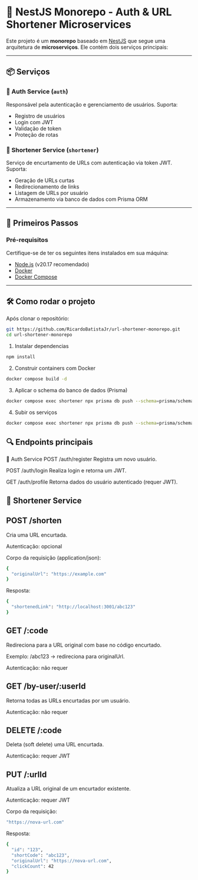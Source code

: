 # 🧱 NestJS Monorepo - Auth & URL Shortener Microservices

Este projeto é um **monorepo** baseado em [NestJS](https://nestjs.com/) que segue uma arquitetura de **microserviços**. Ele contém dois serviços principais:

---

## 📦 Serviços

### 🔐 Auth Service (`auth`)
Responsável pela autenticação e gerenciamento de usuários. Suporta:

- Registro de usuários
- Login com JWT
- Validação de token
- Proteção de rotas

### 🔗 Shortener Service (`shortener`)
Serviço de encurtamento de URLs com autenticação via token JWT. Suporta:

- Geração de URLs curtas
- Redirecionamento de links
- Listagem de URLs por usuário
- Armazenamento via banco de dados com Prisma ORM

---

## 🚀 Primeiros Passos

### Pré-requisitos

Certifique-se de ter os seguintes itens instalados em sua máquina:

- [Node.js](https://nodejs.org/) (v20.17 recomendado)
- [Docker](https://www.docker.com/)
- [Docker Compose](https://docs.docker.com/compose/)

---

## 🛠️ Como rodar o projeto

Após clonar o repositório:

```bash
git https://github.com/RicardoBatistaJr/url-shortener-monorepo.git
cd url-shortener-monorepo
```

1) Instalar dependencias

```bash
npm install
```
2) Construir containers com Docker
```bash
docker compose build -d
```
3) Aplicar o schema do banco de dados (Prisma)
```bash
docker compose exec shortener npx prisma db push --schema=prisma/schema.prisma
```
4) Subir os serviços
```bash
docker compose exec shortener npx prisma db push --schema=prisma/schema.prisma
```

## 🔍 Endpoints principais
📘 Auth Service
POST /auth/register
Registra um novo usuário.

POST /auth/login
Realiza login e retorna um JWT.

GET /auth/profile
Retorna dados do usuário autenticado (requer JWT).

## 🔗 Shortener Service

## POST /shorten
Cria uma URL encurtada.

Autenticação: opcional

Corpo da requisição (application/json):
```bash
{
  "originalUrl": "https://example.com"
}
```
Resposta:

```bash
{
  "shortenedLink": "http://localhost:3001/abc123"
}
```

## GET /:code
Redireciona para a URL original com base no código encurtado.

Exemplo: /abc123 → redireciona para originalUrl.

Autenticação: não requer

## GET /by-user/:userId
Retorna todas as URLs encurtadas por um usuário.

Autenticação: não requer

## DELETE /:code
Deleta (soft delete) uma URL encurtada.

Autenticação: requer JWT

## PUT /:urlId
Atualiza a URL original de um encurtador existente.

Autenticação: requer JWT

Corpo da requisição:
```bash
"https://nova-url.com"
```
Resposta:
```bash
{
  "id": "123",
  "shortCode": "abc123",
  "originalUrl": "https://nova-url.com",
  "clickCount": 42
}
```


